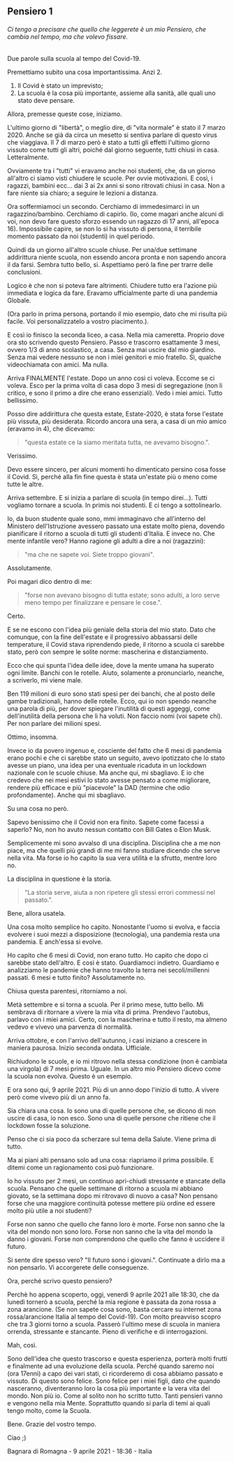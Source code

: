 ## Pensiero 1

###### Ci tengo a precisare che quello che leggerete è un mio Pensiero, che cambia nel tempo, ma che volevo fissare.


Due parole sulla scuola al tempo del Covid-19.

Premettiamo subito una cosa importantissima. Anzi 2.

1) Il Covid è stato un imprevisto; 
2) La scuola è la cosa più importante, assieme alla sanità, alle quali uno stato deve pensare.

Allora, premesse queste cose, iniziamo.

L'ultimo giorno di "libertà", o meglio dire, di "vita normale" è stato il 7 marzo 2020. Anche se già da circa un mesetto si sentiva parlare di questo virus che viaggiava.
Il 7 di marzo però è stato a tutti gli effetti l'ultimo giorno vissuto come tutti gli altri, poiché dal giorno seguente, tutti chiusi in casa. Letteralmente.

Ovviamente tra i "tutti" vi eravamo anche noi studenti, che, da un giorno all'altro ci siamo visti chiudere le scuole. Per ovvie motivazioni.
E così, i ragazzi, bambini ecc... dai 3 ai 2x anni si sono ritrovati chiusi in casa. Non a fare niente sia chiaro; a seguire le lezioni a distanza.

Ora soffermiamoci un secondo. Cerchiamo di immedesimarci in un ragazzino/bambino. Cerchiamo di capirlo. (Io, come magari anche alcuni di voi, non devo fare questo sforzo 
essendo un ragazzo di 17 anni, all'epoca 16).
Impossibile capire, se non lo si ha vissuto di persona, il terribile momento passato da noi (studenti) in quel periodo.

Quindi da un giorno all'altro scuole chiuse. Per una/due settimane addirittura niente scuola, non essendo ancora pronta e non sapendo ancora il da farsi. 
Sembra tutto bello, sì. Aspettiamo però la fine per trarre delle conclusioni.

Logico è che non si poteva fare altrimenti. Chiudere tutto era l'azione più immediata e logica da fare. Eravamo ufficialmente parte di una pandemia Globale.

(Ora parlo in prima persona, portando il mio esempio, dato che mi risulta più facile. Voi personalizzatelo a vostro piacimento.).

E così io finisco la seconda liceo, a casa. Nella mia cameretta. Proprio dove ora sto scrivendo questo Pensiero.
Passo e trascorro esattamente 3 mesi, ovvero 1/3 di anno scolastico, a casa. Senza mai uscire dal mio giardino. Senza mai vedere nessuno se non i miei genitori e mio fratello.
Sì, qualche videochiamata con amici. Ma nulla.

Arriva FINALMENTE l'estate. Dopo un anno così ci voleva. Eccome se ci voleva. 
Esco per la prima volta di casa dopo 3 mesi di segregazione (non li critico, e sono il primo a dire che erano essenziali). Vedo i miei amici. Tutto bellissimo.

Posso dire addirittura che questa estate, Estate-2020, è stata forse l'estate più vissuta, più desiderata.
Ricordo ancora una sera, a casa di un mio amico (eravamo in 4), che dicevamo: 

> "questa estate ce la siamo meritata tutta, ne avevamo bisogno.". 

Verissimo.

Devo essere sincero, per alcuni momenti ho dimenticato persino cosa fosse il Covid. Sì, perché alla fin fine questa è stata un'estate più o meno come tutte le altre.

Arriva settembre. E si inizia a parlare di scuola (in tempo direi...). Tutti vogliamo tornare a scuola. In primis noi studenti. E ci tengo a sottolinearlo.

Io, da buon studente quale sono, mmi immaginavo che all'interno del Ministero dell'Istruzione avessero passato una estate molto piena, dovendo pianificare il ritorno a scuola di tutti gli studenti d'Italia.
E invece no. Che mente infantile vero? Hanno ragione gli adulti a dire a noi (ragazzini): 

> "ma che ne sapete voi. Siete troppo giovani". 

Assolutamente.

Poi magari dico dentro di me: 

> "forse non avevano bisogno di tutta estate; sono adulti, a loro serve meno tempo per finalizzare e pensare le cose.". 

Certo.

E se ne escono con l'idea più geniale della storia del mio stato. Dato che comunque, con la fine dell'estate e il progressivo abbassarsi delle temperature, il Covid stava riprendendo piede,
il ritorno  a scuola ci sarebbe stato, però con sempre le solite norme: mascherina e distanziamento.

Ecco che qui spunta l'idea delle idee, dove la mente umana ha superato ogni limite. Banchi con le rotelle.
Aiuto, solamente a pronunciarlo, neanche, a scriverlo, mi viene male.

Ben 119 milioni di euro sono stati spesi per dei banchi, che al posto delle gambe tradizionali, hanno delle rotelle. Ecco, qui io non spendo neanche una parola di più,
per dover spiegare l'inutilità di questi aggeggi, come dell'inutilità della persona che li ha voluti. Non faccio nomi (voi sapete chi). Per non parlare dei milioni spesi.

Ottimo, insomma.

Invece io da povero ingenuo e, cosciente del fatto che 6 mesi di pandemia erano pochi e che ci sarebbe stato un seguito, avevo ipotizzato che lo stato avesse un piano, una idea
per una eventuale ricaduta in un lockdown nazionale con le scuole chiuse. Ma anche qui, mi sbagliavo.
E io che credevo che nei mesi estivi lo stato avesse pensato a come migliorare, rendere più efficace e più "piacevole" la DAD (termine che odio profondamente).
Anche qui mi sbagliavo.

Su una cosa no però.

Sapevo benissimo che il Covid non era finito. Sapete come facessi a saperlo? No, non ho avuto nessun contatto con Bill Gates o Elon Musk.

Semplicemente mi sono avvalso di una disciplina. Disciplina che a me non piace, ma che quelli più grandi di me mi fanno studiare dicendo che serve nella vita.
Ma forse io ho capito la sua vera utilità e la sfrutto, mentre loro no.

La disciplina in questione è la storia.

> "La storia serve, aiuta a non ripetere gli stessi errori commessi nel passato.". 

Bene, allora usatela.

Una cosa molto semplice ho capito. Nonostante l'uomo si evolva, e faccia evolvere i suoi mezzi a disposizione (tecnologia), una pandemia resta una pandemia. E anch'essa si evolve.

Ho capito che 6 mesi di Covid, non erano tutto. Ho capito che dopo ci sarebbe stato dell'altro. E così è stato.
Guardiamoci indietro. Guardiamo e analizziamo le pandemie che hanno travolto la terra nei secoli/millenni passati. 6 mesi e tutto finito? Assolutamente no.

Chiusa questa parentesi, ritorniamo a noi.

Metà settembre e si torna a scuola. Per il primo mese, tutto bello. Mi sembrava di ritornare a vivere la mia vita di prima. Prendevo l'autobus, parlavo con i miei amici.
Certo, con la mascherina e tutto il resto, ma almeno vedevo e vivevo una parvenza di normalità.

Arriva ottobre, e con l'arrivo dell'autunno, i casi iniziano a crescere in maniera paurosa. Inizio seconda ondata. Ufficiale.

Richiudono le scuole, e io mi ritrovo nella stessa condizione (non è cambiata una virgola) di 7 mesi prima. Uguale. In un altro mio Pensiero dicevo come la scuola non evolva. Questo è un esempio.

E ora sono qui, 9 aprile 2021. Più di un anno dopo l'inizio di tutto. A vivere però come vivevo più di un anno fa. 

Sia chiara una cosa. Io sono una di quelle persone che, se dicono di non uscire di casa, io non esco. Sono una di quelle persone che ritiene che il lockdown fosse la soluzione.

Penso che ci sia poco da scherzare sul tema della Salute. Viene prima di tutto. 

Ma ai piani alti pensano solo ad una cosa: riapriamo il prima possibile. E ditemi come un ragionamento così può funzionare.

Io ho vissuto per 2 mesi, un continuo apri-chiudi stressante e stancate della scuola. Pensano che quelle settimane di ritorno a scuola mi abbiano giovato, se la settimana
dopo mi ritrovavo di nuovo a casa? Non pensano forse che una maggiore continuità potesse mettere più ordine ed essere molto più utile a noi studenti?

Forse non sanno che quello che fanno loro è morte. Forse non sanno che la vita del mondo non sono loro. Forse non sanno che la vita del mondo la danno i giovani.
Forse non comprendono che quello che fanno è uccidere il futuro.

Si sente dire spesso vero? "Il futuro sono i giovani.". Continuate a dirlo ma a non pensarlo. Vi accorgerete delle conseguenze.

Ora, perché scrivo questo pensiero?

Perchè ho appena scoperto, oggi, venerdì 9 aprile 2021 alle 18:30, che da lunedì tornerò a scuola, perché la mia regione è passata da zona rossa a zona arancione. 
(Se non sapete cosa sono, basta cercare su internet zona rossa/arancione Italia al tempo del Covid-19).
Con molto preavviso scopro che tra 3 giorni torno a scuola. Passerò l'ultimo mese di scuola in maniera orrenda, stressante e stancante. Pieno di verifiche e di interrogazioni.

Mah, così. 

Sono dell'idea che questo trascorso e questa esperienza, porterà molti frutti e finalmente ad una evoluzione della scuola. Perché quando saremo noi (ora 17enni) a capo dei vari stati,
ci ricorderemo di cosa abbiamo passato e vissuto. Di questo sono felice. Sono felice per i miei figli, dato che quando nasceranno, diventeranno loro la cosa più importante e la vera vita del mondo.
Non più io.
Come al solito non ho scritto tutto. Tanti pensieri vanno e vengono nella mia Mente. Soprattutto quando si parla di temi ai quali tengo molto, come la Scuola.

Bene. Grazie del vostro tempo.

Ciao ;)

Bagnara di Romagna - 9 aprile 2021 - 18:36 - Italia
